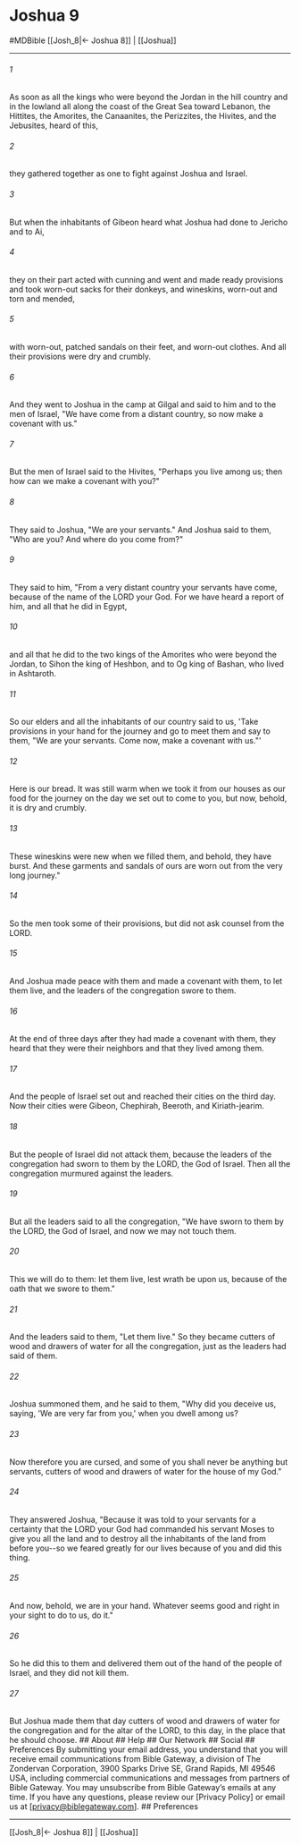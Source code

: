 # Joshua 9
#MDBible
[[Josh_8|← Joshua 8]] | [[Joshua]]

***






###### 1 


As soon as all the kings who were beyond the Jordan in the hill country and in the lowland all along the coast of the Great Sea toward Lebanon, the Hittites, the Amorites, the Canaanites, the Perizzites, the Hivites, and the Jebusites, heard of this, 





###### 2 


they gathered together as one to fight against Joshua and Israel. 





###### 3 


But when the inhabitants of Gibeon heard what Joshua had done to Jericho and to Ai, 





###### 4 


they on their part acted with cunning and went and made ready provisions and took worn-out sacks for their donkeys, and wineskins, worn-out and torn and mended, 





###### 5 


with worn-out, patched sandals on their feet, and worn-out clothes. And all their provisions were dry and crumbly. 





###### 6 


And they went to Joshua in the camp at Gilgal and said to him and to the men of Israel, "We have come from a distant country, so now make a covenant with us." 





###### 7 


But the men of Israel said to the Hivites, "Perhaps you live among us; then how can we make a covenant with you?" 





###### 8 


They said to Joshua, "We are your servants." And Joshua said to them, "Who are you? And where do you come from?" 





###### 9 


They said to him, "From a very distant country your servants have come, because of the name of the LORD your God. For we have heard a report of him, and all that he did in Egypt, 





###### 10 


and all that he did to the two kings of the Amorites who were beyond the Jordan, to Sihon the king of Heshbon, and to Og king of Bashan, who lived in Ashtaroth. 





###### 11 


So our elders and all the inhabitants of our country said to us, 'Take provisions in your hand for the journey and go to meet them and say to them, "We are your servants. Come now, make a covenant with us."' 





###### 12 


Here is our bread. It was still warm when we took it from our houses as our food for the journey on the day we set out to come to you, but now, behold, it is dry and crumbly. 





###### 13 


These wineskins were new when we filled them, and behold, they have burst. And these garments and sandals of ours are worn out from the very long journey." 





###### 14 


So the men took some of their provisions, but did not ask counsel from the LORD. 





###### 15 


And Joshua made peace with them and made a covenant with them, to let them live, and the leaders of the congregation swore to them. 





###### 16 


At the end of three days after they had made a covenant with them, they heard that they were their neighbors and that they lived among them. 





###### 17 


And the people of Israel set out and reached their cities on the third day. Now their cities were Gibeon, Chephirah, Beeroth, and Kiriath-jearim. 





###### 18 


But the people of Israel did not attack them, because the leaders of the congregation had sworn to them by the LORD, the God of Israel. Then all the congregation murmured against the leaders. 





###### 19 


But all the leaders said to all the congregation, "We have sworn to them by the LORD, the God of Israel, and now we may not touch them. 





###### 20 


This we will do to them: let them live, lest wrath be upon us, because of the oath that we swore to them." 





###### 21 


And the leaders said to them, "Let them live." So they became cutters of wood and drawers of water for all the congregation, just as the leaders had said of them. 





###### 22 


Joshua summoned them, and he said to them, "Why did you deceive us, saying, 'We are very far from you,' when you dwell among us? 





###### 23 


Now therefore you are cursed, and some of you shall never be anything but servants, cutters of wood and drawers of water for the house of my God." 





###### 24 


They answered Joshua, "Because it was told to your servants for a certainty that the LORD your God had commanded his servant Moses to give you all the land and to destroy all the inhabitants of the land from before you--so we feared greatly for our lives because of you and did this thing. 





###### 25 


And now, behold, we are in your hand. Whatever seems good and right in your sight to do to us, do it." 





###### 26 


So he did this to them and delivered them out of the hand of the people of Israel, and they did not kill them. 





###### 27 


But Joshua made them that day cutters of wood and drawers of water for the congregation and for the altar of the LORD, to this day, in the place that he should choose. ## About ## Help ## Our Network ## Social ## Preferences By submitting your email address, you understand that you will receive email communications from Bible Gateway, a division of The Zondervan Corporation, 3900 Sparks Drive SE, Grand Rapids, MI 49546 USA, including commercial communications and messages from partners of Bible Gateway. You may unsubscribe from Bible Gateway&rsquo;s emails at any time. If you have any questions, please review our [Privacy Policy] or email us at [privacy@biblegateway.com]. ## Preferences

***

[[Josh_8|← Joshua 8]] | [[Joshua]]
